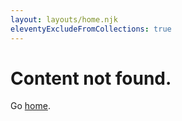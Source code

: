 ```yaml
---
layout: layouts/home.njk
eleventyExcludeFromCollections: true
---
```

# Content not found.

Go <a href="/">home</a>.
